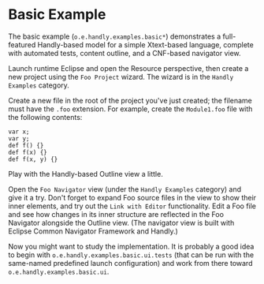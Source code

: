 Basic Example
=============

The basic example (`o.e.handly.examples.basic*`) demonstrates a full-featured 
Handly-based model for a simple Xtext-based language, complete with automated 
tests, content outline, and a CNF-based navigator view.

Launch runtime Eclipse and open the Resource perspective, then create a new
project using the `Foo Project` wizard. The wizard is in the `Handly Examples`
category.

Create a new file in the root of the project you've just created; the filename 
must have the `.foo` extension. For example, create the `Module1.foo` file 
with the following contents:

```
var x;
var y;
def f() {}
def f(x) {}
def f(x, y) {}
```

Play with the Handly-based Outline view a little.

Open the `Foo Navigator` view (under the `Handly Examples` category)
and give it a try. Don't forget to expand Foo source files in the view
to show their inner elements, and try out the `Link with Editor` functionality.
Edit a Foo file and see how changes in its inner structure are reflected
in the Foo Navigator alongside the Outline view. (The navigator view
is built with Eclipse Common Navigator Framework and Handly.)

Now you might want to study the implementation. It is probably a good idea 
to begin with `o.e.handly.examples.basic.ui.tests` (that can be run with 
the same-named predefined launch configuration) and work from there toward 
`o.e.handly.examples.basic.ui`.

